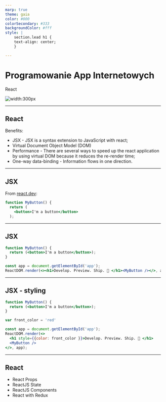 ```yaml
---
marp: true
theme: gaia
color: #000
colorSecondary: #333
backgroundColor: #fff
style: |
    section.lead h1 {
    text-align: center;
    }

---
```

<!-- _class: lead -->
# Programowanie App Internetowych

React

![width:300px](https://upload.wikimedia.org/wikipedia/commons/a/a7/React-icon.svg)

---
<!-- _class: lead -->
## React

Benefits:

- JSX - JSX is a syntax extension to JavaScript with react;
- Virtual Document Object Model (DOM)
- Performance - There are several ways to speed up the react application by using virtual DOM because it reduces the re-render time;
- One-way data-binding - Information flows in one direction.

---
<!-- _class: lead -->
## JSX

From [react.dev](https://react.dev):

```jsx
function MyButton() {
  return (
    <button>I'm a button</button>
  );
```

---
<!-- _class: lead -->
## JSX

```jsx
function MyButton() {
  return (<button>I'm a button</button>);
}

const app = document.getElementById('app');
ReactDOM.render(<><h1>Develop. Preview. Ship. 🚀 </h1><MyButton /></>, app);
```

---
<!-- _class: lead -->
## JSX - styling

```jsx
function MyButton() {
  return (<button>I'm a button</button>);
}

var front_color = 'red'

const app = document.getElementById('app');
ReactDOM.render(<>
  <h1 style={{color: front_color }}>Develop. Preview. Ship. 🚀 </h1>
  <MyButton />
</>, app);
```

---
<!-- _class: lead -->
## React

- React Props
- ReactJS State
- ReactJS Components
- React with Redux
